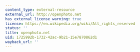 ```yaml
---
content_type: external-resource
external_url: http://openphoto.net
has_external_license_warning: true
license: https://en.wikipedia.org/wiki/All_rights_reserved
status: ''
title: openphoto.net
uid: 1725992b-1732-42ac-9b21-15e7870862d1
wayback_url: ''
---
```

